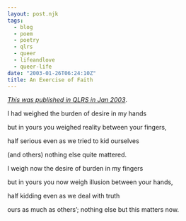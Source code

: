 ```yaml
---
layout: post.njk
tags: 
  - blog
  - poem
  - poetry
  - qlrs
  - queer
  - lifeandlove
  - queer-life
date: "2003-01-26T06:24:10Z"
title: An Exercise of Faith
---
```


[_This was published in QLRS in Jan 2003_](http://www.qlrs.com/poem.asp?id=269).

I had weighed the burden of desire in my hands

but in yours you weighed reality between your fingers,

half serious even as we tried to kid ourselves

(and others) nothing else quite mattered.

I weigh now the desire of burden in my fingers

but in yours you now weigh illusion between your hands,

half kidding even as we deal with truth

ours as much as others’; nothing else but this matters now.
